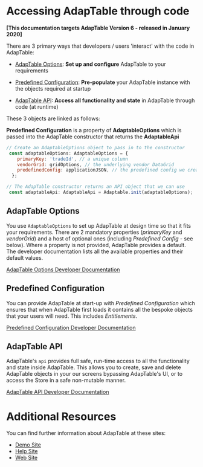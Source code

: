 # Accessing AdapTable through code

**[This documentation targets AdapTable Version 6 - released in January 2020]**

There are 3 primary ways that developers / users 'interact' with the code in AdapTable:

- [AdapTable Options](./interfaces/_adaptableOptions_adaptableOptions_.adaptableOptions.html): **Set up and configure** AdapTable to your requirements

- [Predefined Configuration](./interfaces/_predefinedconfig_predefinedconfig_.predefinedconfig.html): **Pre-populate** your AdapTable instance with the objects required at startup 

- [AdapTable API](interfaces/_api_adaptableApi_.adaptableApi.html): **Access all functionality and state** in AdapTable through code (at runtime) 

These 3 objects are linked as follows: 

**Predefined Configuration** is a property of **AdaptableOptions** which is passed into the AdapTable constructor that returns the **AdaptableApi**

```jsx
// Create an AdaptableOptions object to pass in to the constructor
 const adaptableOptions: AdaptableOptions = {
    primaryKey: 'tradeId', // a unique column
    vendorGrid: gridOptions, // the underlying vendor DataGrid
    predefinedConfig: applicationJSON, // the predefined config we created
  };

// The AdapTable constructor returns an API object that we can use
 const adaptableApi: AdaptableApi = Adaptable.init(adaptableOptions);
```

## AdapTable Options

You use `AdaptableOptions` to set up AdapTable at design time so that it fits your requirements. There are 2 mandatory properties (_primaryKey_ and _vendorGrid_) and a host of optional ones (including _Predefined Config_ - see below). Where a property is not provided, AdapTable provides a default. The developer documentation lists all the available properties and their default values.

[AdapTable Options Developer Documentation](./interfaces/_adaptableOptions_adaptableOptions_.adaptableOptions.html)

## Predefined Configuration

You can provide  AdapTable at start-up with _Predefined Configuration_ which ensures that when AdapTable first loads it contains all the bespoke objects that your users will need. This includes *Entitlements*.

[Predefined Configuration Developer Documentation](./interfaces/_predefinedconfig_predefinedconfig_.predefinedconfig.html)


## AdapTable API

AdapTable's `api` provides full safe, run-time access to all the functionality and state inside AdapTable. This allows you to create, save and delete AdapTable objects in your our screens bypassing AdapTable's UI, or to access the Store in a safe non-mutable manner.

[AdapTable API Developer Documentation](interfaces/_api_adaptableApi_.adaptableApi.html)


# Additional Resources

You can find further information about AdapTable at these sites:

- [Demo Site](https://demo.adaptabletools.com)
- [Help Site](https://adaptabletools.zendesk.com/hc/en-us)
- [Web Site](http://www.adaptabletools.com)

